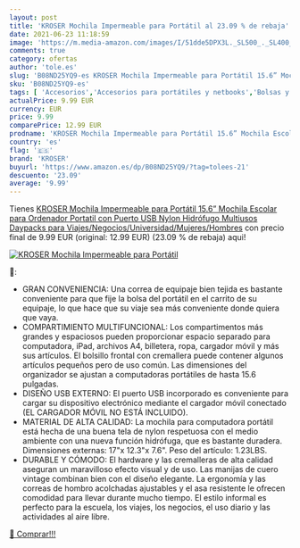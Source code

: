 ```yaml
---
layout: post
title: 'KROSER Mochila Impermeable para Portátil al 23.09 % de rebaja'
date: 2021-06-23 11:18:59
image: 'https://m.media-amazon.com/images/I/51dde5DPX3L._SL500_._SL400_.jpg'
comments: true
category: ofertas
author: 'tole.es'
slug: 'B08ND25YQ9-es KROSER Mochila Impermeable para Portátil 15.6” Mochila...'
sku: 'B08ND25YQ9-es'
tags: [ 'Accesorios','Accesorios para portátiles y netbooks','Bolsas y fundas para portátiles y netbooks','Informática','Mochilas para portátiles y netbooks','escolar','kroser','mochila', ]
actualPrice: 9.99 EUR
currency: EUR
price: 9.99
comparePrice: 12.99 EUR
prodname: 'KROSER Mochila Impermeable para Portátil 15.6” Mochila Escolar para Ordenador Portatil con Puerto USB Nylon Hidrófugo Multiusos Daypacks para Viajes/Negocios/Universidad/Mujeres/Hombres'
country: 'es'
flag: '🇪🇸'
brand: 'KROSER'
buyurl: 'https://www.amazon.es/dp/B08ND25YQ9/?tag=tolees-21'
descuento: '23.09'
average: '9.99'
---
```


Tienes [KROSER Mochila Impermeable para Portátil 15.6” Mochila Escolar para Ordenador Portatil con Puerto USB Nylon Hidrófugo Multiusos Daypacks para Viajes/Negocios/Universidad/Mujeres/Hombres](https://www.amazon.es/dp/B08ND25YQ9/?tag=tolees-21) con precio final de  9.99 EUR (original: 12.99 EUR) (23.09 %  de rebaja) aqui!

[![KROSER Mochila Impermeable para Portátil](https://m.media-amazon.com/images/I/51dde5DPX3L._SL500_._SL400_.jpg)](https://www.amazon.es/dp/B08ND25YQ9/?tag=tolees-21)

🔎:

- GRAN CONVENIENCIA: Una correa de equipaje bien tejida es bastante conveniente para que fije la bolsa del portátil en el carrito de su equipaje, lo que hace que su viaje sea más conveniente donde quiera que vaya.
- COMPARTIMIENTO MULTIFUNCIONAL: Los compartimentos más grandes y espaciosos pueden proporcionar espacio separado para computadora, iPad, archivos A4, billetera, ropa, cargador móvil y más sus artículos. El bolsillo frontal con cremallera puede contener algunos artículos pequeños pero de uso común. Las dimensiones del organizador se ajustan a computadoras portátiles de hasta 15.6 pulgadas.
- DISEÑO USB EXTERNO: El puerto USB incorporado es conveniente para cargar su dispositivo electrónico mediante el cargador móvil conectado (EL CARGADOR MÓVIL NO ESTÁ INCLUIDO).
- MATERIAL DE ALTA CALIDAD: La mochila para computadora portátil está hecha de una buena tela de nylon respetuosa con el medio ambiente con una nueva función hidrófuga, que es bastante duradera. Dimensiones externas: 17"x 12.3"x 7.6". Peso del artículo: 1.23LBS.
- DURABLE Y CÓMODO: El hardware y las cremalleras de alta calidad aseguran un maravilloso efecto visual y de uso. Las manijas de cuero vintage combinan bien con el diseño elegante. La ergonomía y las correas de hombro acolchadas ajustables y el asa resistente le ofrecen comodidad para llevar durante mucho tiempo. El estilo informal es perfecto para la escuela, los viajes, los negocios, el uso diario y las actividades al aire libre.

[🛒 Comprar!!!](https://www.amazon.es/dp/B08ND25YQ9/?tag=tolees-21)
